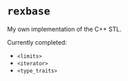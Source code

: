 # `rexbase`
My own implementation of the C++ STL.

Currently completed:
* `<limits>`
* `<iterator>`
* `<type_traits>`
